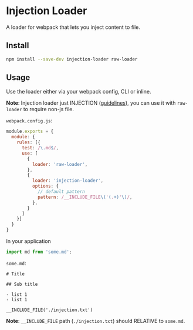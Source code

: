 # Injection Loader

A loader for webpack that lets you inject content to file.

## Install

```bash
npm install --save-dev injection-loader raw-loader
```

## Usage

Use the loader either via your webpack config, CLI or inline.

**Note**: Injection loader just INJECTION ([guidelines](https://webpack.js.org/contribute/writing-a-loader/#guidelines)), you can use it with `raw-loader` to require non-js file.

`webpack.config.js`:

```javascript
module.exports = {
  module: {
    rules: [{
      test: /\.md$/,
      use: [
        {
          loader: 'raw-loader',
        },
        {
          loader: 'injection-loader',
          options: {
            // default pattern
            pattern: /__INCLUDE_FILE\('(.+)'\)/,
          },
        }
      ]
    }]
  }
}
```

In your application

```javascript
import md from 'some.md';
```

`some.md`:

```
# Title

## Sub title

- list 1
- list 1

__INCLUDE_FILE('./injection.txt')
```

**Note**: `__INCLUDE_FILE` path (`./injection.txt`) should RELATIVE to `some.md`.
